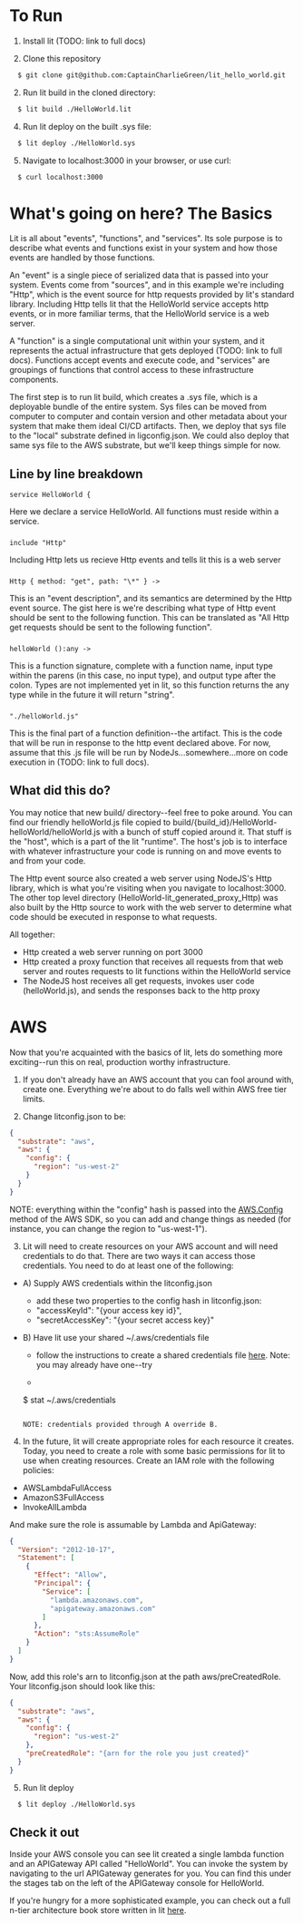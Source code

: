 # To Run

1) Install lit (TODO: link to full docs)

2) Clone this repository
```bash
  $ git clone git@github.com:CaptainCharlieGreen/lit_hello_world.git
```
2) Run lit build in the cloned directory:
```bash
  $ lit build ./HelloWorld.lit
```
4) Run lit deploy on the built .sys file:
```bash
  $ lit deploy ./HelloWorld.sys
```
5) Navigate to localhost:3000 in your browser, or use curl:
```bash
  $ curl localhost:3000
```
# What's going on here?  The Basics

Lit is all about "events", "functions", and "services".  Its sole purpose is to describe what events and functions exist in your system and how those events are handled by those functions.

An "event" is a single piece of serialized data that is passed into your system.  Events come from "sources", and in this example we're including "Http", which is the event source for http requests provided by lit's standard library.  Including Http tells lit that the HelloWorld service accepts http events, or in more familiar terms, that the HelloWorld service is a web server.

A "function" is a single computational unit within your system, and it represents the actual infrastructure that gets deployed (TODO: link to full docs).  Functions accept events and execute code, and "services" are groupings of functions that control access to these infrastructure components.

The first step is to run lit build, which creates a .sys file, which is a deployable bundle of the entire system.  Sys files can be moved from computer to computer and contain version and other metadata about your system that make them ideal CI/CD artifacts.  Then, we deploy that sys file to the "local" substrate defined in ligconfig.json.  We could also deploy that same sys file to the AWS substrate, but we'll keep things simple for now.

## Line by line breakdown
```
service HelloWorld {
```
Here we declare a service HelloWorld.  All functions must reside within a service.
### 
```
include "Http"
```
Including Http lets us recieve Http events and tells lit this is a web server
### 
```
Http { method: "get", path: "\*" } ->
```
This is an "event description", and its semantics are determined by the Http event source.  The gist here is we're describing what type of Http event should be sent to the following function.  This can be translated as "All Http get requests should be sent to the following function".
### 
```
helloWorld ():any ->
```
This is a function signature, complete with a function name, input type within the parens (in this case, no input type), and output type after the colon.  Types are not implemented yet in lit, so this function returns the any type while in the future it will return "string".
### 
```
"./helloWorld.js"
```
This is the final part of a function definition--the artifact.  This is the code that will be run in response to the http event declared above.  For now, assume that this .js file will be run by NodeJs...somewhere...more on code execution in (TODO: link to full docs).


## What did this do?

You may notice that new build/ directory--feel free to poke around.  You can find our friendly helloWorld.js file copied to build/{build_id}/HelloWorld-helloWorld/helloWorld.js with a bunch of stuff copied around it.  That stuff is the "host", which is a part of the lit "runtime".  The host's job is to interface with whatever infrastructure your code is running on and move events to and from your code.

The Http event source also created a web server using NodeJS's Http library, which is what you're visiting when you navigate to localhost:3000.  The other top level directory (HelloWorld-lit_generated_proxy_Http) was also built by the Http source to work with the web server to determine what code should be executed in response to what requests.

All together:
  - Http created a web server running on port 3000
  - Http created a proxy function that receives all requests from that web server and routes requests to lit functions within the HelloWorld service
  - The NodeJS host receives all get requests, invokes user code (helloWorld.js), and sends the responses back to the http proxy

# AWS

Now that you're acquainted with the basics of lit, lets do something more exciting--run this on real, production worthy infrastructure.

1) If you don't already have an AWS account that you can fool around with, create one.  Everything we're about to do falls well within AWS free tier limits.

2) Change litconfig.json to be:

```json
{
  "substrate": "aws",
  "aws": {
    "config": {
      "region": "us-west-2"
    }
  }
}

```
NOTE: everything within the "config" hash is passed into the [AWS.Config](https://docs.aws.amazon.com/AWSJavaScriptSDK/latest/AWS/Config.html) method of the AWS SDK, so you can add and change things as needed (for instance, you can change the region to "us-west-1").

3) Lit will need to create resources on your AWS account and will need credentials to do that.  There are two ways it can access those credentials.  You need to do at least one of the following:

  + A) Supply AWS credentials within the litconfig.json
    - add these two properties to the config hash in litconfig.json:
    - "accessKeyId": "{your access key id}",
    - "secretAccessKey": "{your secret access key}"

  + B) Have lit use your shared ~/.aws/credentials file
    - follow the instructions to create a shared credentials file [here](https://docs.aws.amazon.com/sdk-for-javascript/v2/developer-guide/loading-node-credentials-shared.html).  Note: you may already have one--try
    - ```bash
    $ stat ~/.aws/credentials
    ```

    NOTE: credentials provided through A override B.

4) In the future, lit will create appropriate roles for each resource it creates.  Today, you need to create a role with some basic permissions for lit to use when creating resources.  Create an IAM role with the following policies:

  + AWSLambdaFullAccess
  + AmazonS3FullAccess
  + InvokeAllLambda

And make sure the role is assumable by Lambda and ApiGateway:
```json
{
  "Version": "2012-10-17",
  "Statement": [
    {
      "Effect": "Allow",
      "Principal": {
        "Service": [
          "lambda.amazonaws.com",
          "apigateway.amazonaws.com"
        ]
      },
      "Action": "sts:AssumeRole"
    }
  ]
}
```

Now, add this role's arn to litconfig.json at the path aws/preCreatedRole.  Your litconfig.json should look like this:

```json
{
  "substrate": "aws",
  "aws": {
    "config": {
      "region": "us-west-2"
    },
    "preCreatedRole": "{arn for the role you just created}"
  }
}
```

5) Run lit deploy

```bash
  $ lit deploy ./HelloWorld.sys
```

## Check it out

Inside your AWS console you can see lit created a single lambda function and an APIGateway API called "HelloWorld".  You can invoke the system by navigating to the url APIGateway generates for you.  You can find this under the stages tab on the left of the APIGateway console for HelloWorld.

If you're hungry for a more sophisticated example, you can check out a full n-tier architecture book store written in lit [here](https://github.com/CaptainCharlieGreen/lit_demo).
